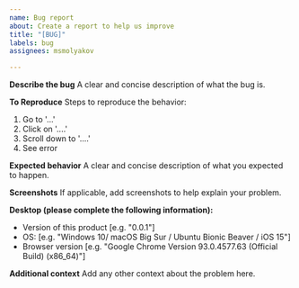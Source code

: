 ```yaml
---
name: Bug report
about: Create a report to help us improve
title: "[BUG]"
labels: bug
assignees: msmolyakov

---
```


**Describe the bug**
A clear and concise description of what the bug is.

**To Reproduce**
Steps to reproduce the behavior:
1. Go to '...'
2. Click on '....'
3. Scroll down to '....'
4. See error

**Expected behavior**
A clear and concise description of what you expected to happen.

**Screenshots**
If applicable, add screenshots to help explain your problem.

**Desktop (please complete the following information):**
 - Version of this product [e.g. "0.0.1"]
 - OS: [e.g. "Windows 10/ macOS Big Sur / Ubuntu Bionic Beaver / iOS 15"]
 - Browser version [e.g. "Google Chrome Version 93.0.4577.63 (Official Build) (x86_64)"]

**Additional context**
Add any other context about the problem here.
